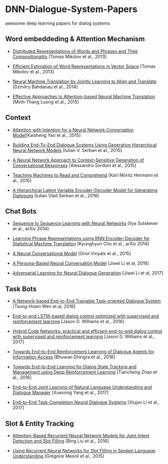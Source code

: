 # DNN-Dialogue-System-Papers
awesome deep learning papers for dialog systems

## Word embeddeding & Attention Mechanism
- [Distributed Representations of Words and Phrases and Their Compositionality](https://arxiv.org/abs/1310.4546) [Tomas Mikolov et al., 2013]
- [Efficient Estimation of Word Representations in Vector Space](https://arxiv.org/abs/1301.3781) [Tomas Mikolov et al., 2013]

- [Neural Machine Translation by Jointly Learning to Align and Translate](https://arxiv.org/abs/1409.0473) [Dzmitry Bahdanau et al.,  2014]

- [Effective Approaches to Attention-based Neural Machine Translation](https://arxiv.org/abs/1508.04025) [Minh-Thang Luong et al., 2015]

## Context
- [Attention with Intention for a Neural Network Conversation Model](https://arxiv.org/abs/1510.08565)[Kaisheng Yao et al., 2015]

- [Building End-To-End Dialogue Systems Using Generative Hierarchical Neural Network Models](https://arxiv.org/abs/1507.04808) [Iulian V. Serban et al., 2015]

- [A Neural Network Approach to Context-Sensitive Generation of Conversational Responses](https://arxiv.org/abs/1506.06714) [Alessandro Sordoni et al., 2015]

- [Teaching Machines to Read and Comprehend](https://arxiv.org/abs/1506.03340) [Karl Moritz Hermann et al., 2015]

- [A Hierarchical Latent Variable Encoder-Decoder Model for Generating Dialogues](https://arxiv.org/abs/1605.06069) [Iulian Vlad Serban et al., 2016]

## Chat Bots
- [Sequence to Sequence Learning with Neural Networks](https://arxiv.org/abs/1409.3215) [Ilya Sutskever et al., arXiv 2014]

- [Learning Phrase Representations using RNN Encoder-Decoder for Statistical Machine Translation](https://arxiv.org/abs/1406.1078)  [Kyunghyun Cho et al., arXiv 2014]

- [A Neural Conversational Model](https://arxiv.org/abs/1506.05869) [Oriol Vinyals et al., 2015]

- [A Persona-Based Neural Conversation Model](https://arxiv.org/abs/1603.06155) [Jiwei Li et al, 2016]

- [Adversarial Learning for Neural Dialogue Generation](https://arxiv.org/abs/1701.06547) [Jiwei Li et al, 2017]


## Task Bots
- [A Network-based End-to-End Trainable Task-oriented Dialogue System](https://arxiv.org/abs/1604.04562) [Tsung-Hsien Wen et al, 2016]

- [End-to-end LSTM-based dialog control optimized with supervised and reinforcement learning](https://arxiv.org/abs/1606.01269) [Jason D. Williams et al., 2016]


- [Hybrid Code Networks: practical and efficient end-to-end dialog control with supervised and reinforcement learning](https://arxiv.org/abs/1702.03274) [Jason D. Williams et al., 2017]

- [Towards End-to-End Reinforcement Learning of Dialogue Agents for Information Access](https://arxiv.org/abs/1609.00777) [Bhuwan Dhingra et al., 2016]

- [Towards End-to-End Learning for Dialog State Tracking and Management using Deep Reinforcement Learning](https://arxiv.org/abs/1606.02560) [Tiancheng Zhao et al., 2016]

- [End-to-End Joint Learning of Natural Language Understanding and Dialogue Manager](https://arxiv.org/abs/1612.00913) [Xuesong Yang et al., 2017]

- [End-to-End Task-Completion Neural Dialogue Systems](https://arxiv.org/abs/1703.01008) [Xiujun Li et al., 2017]

## Slot & Entity Tracking
- [Attention-Based Recurrent Neural Network Models for Joint Intent Detection and Slot Filling](https://arxiv.org/abs/1609.01454v1) [Bing Liu et al., 2016]

- [Using Recurrent Neural Networks for Slot Filling in Spoken Language Understanding](https://www.microsoft.com/en-us/research/publication/using-recurrent-neural-networks-for-slot-filling-in-spoken-language-understanding/) [Grégoire Mesnil et al., 2015]


